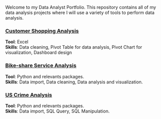 Welcome to my Data Analyst Portfolio. This repository contains all of my data analysis projects where I will use a variety of tools to perform data analysis.

### <a href = "https://github.com/tientran04/Data-Analysis-Portfolio/blob/main/Customer_shopping_analysis.xlsx">Customer Shopping Analysis</a>
**Tool**: Excel <br/>
**Skills**: Data cleaning, Pivot Table for data analysis, Pivot Chart for visualization, Dashboard design


### <a href = "https://github.com/tientran04/Data-Analysis-Portfolio/blob/main/Bike_share_analysis.ipynb">Bike-share Service Analysis</a>
**Tool**: Python and relevants packages. <br/>
**Skills**: Data import, Data cleaning, Data analysis and visualization.


### <a href = "https://github.com/tientran04/Data-Analysis-Portfolio/blob/main/US_Crime_SQL_Script.sql">US Crime Analysis</a>
**Tool**: Python and relevants packages.<br/>
**Skills**: Data import, SQL Query, SQL Manipulation.
